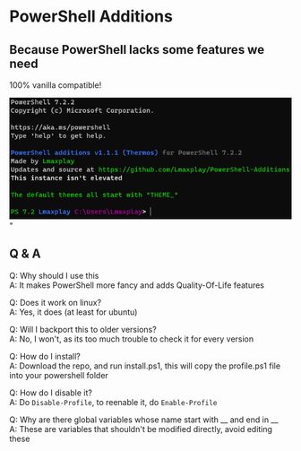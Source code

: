 # PowerShell Additions

## Because PowerShell lacks some features we need

100% vanilla compatible!

![In action](./Images/Image1-v1.1.1.png)"

## Q & A

Q: Why should I use this  
A: It makes PowerShell more fancy and adds Quality-Of-Life features

Q: Does it work on linux?  
A: Yes, it does (at least for ubuntu)

Q: Will I backport this to older versions?  
A: No, I won't, as its too much trouble to check it for every version

Q: How do I install?  
A: Download the repo, and run install.ps1, this will copy the profile.ps1 file into your powershell folder

Q: How do I disable it?  
A: Do `Disable-Profile`, to reenable it, do `Enable-Profile`

Q: Why are there global variables whose name start with \_\_ and end in \_\_  
A: These are variables that shouldn't be modified directly, avoid editing these
